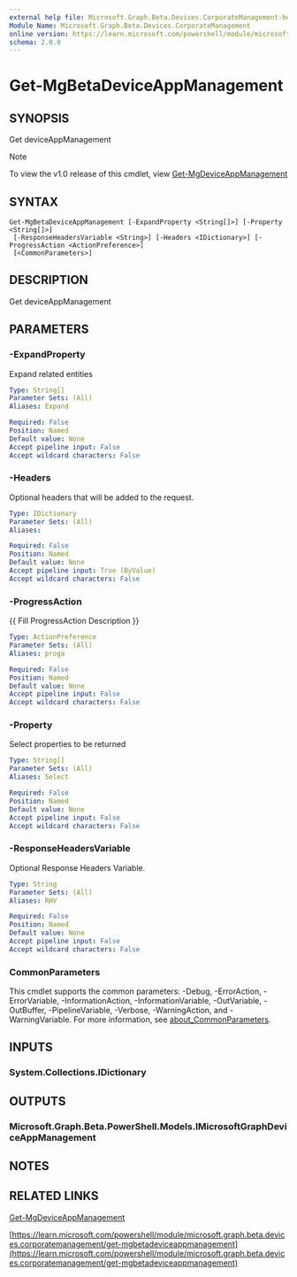 ```yaml
---
external help file: Microsoft.Graph.Beta.Devices.CorporateManagement-help.xml
Module Name: Microsoft.Graph.Beta.Devices.CorporateManagement
online version: https://learn.microsoft.com/powershell/module/microsoft.graph.beta.devices.corporatemanagement/get-mgbetadeviceappmanagement
schema: 2.0.0
---
```


# Get-MgBetaDeviceAppManagement

## SYNOPSIS
Get deviceAppManagement

> [!NOTE]
> To view the v1.0 release of this cmdlet, view [Get-MgDeviceAppManagement](/powershell/module/Microsoft.Graph.Devices.CorporateManagement/Get-MgDeviceAppManagement?view=graph-powershell-1.0)

## SYNTAX

```
Get-MgBetaDeviceAppManagement [-ExpandProperty <String[]>] [-Property <String[]>]
 [-ResponseHeadersVariable <String>] [-Headers <IDictionary>] [-ProgressAction <ActionPreference>]
 [<CommonParameters>]
```

## DESCRIPTION
Get deviceAppManagement

## PARAMETERS

### -ExpandProperty
Expand related entities

```yaml
Type: String[]
Parameter Sets: (All)
Aliases: Expand

Required: False
Position: Named
Default value: None
Accept pipeline input: False
Accept wildcard characters: False
```

### -Headers
Optional headers that will be added to the request.

```yaml
Type: IDictionary
Parameter Sets: (All)
Aliases:

Required: False
Position: Named
Default value: None
Accept pipeline input: True (ByValue)
Accept wildcard characters: False
```

### -ProgressAction
{{ Fill ProgressAction Description }}

```yaml
Type: ActionPreference
Parameter Sets: (All)
Aliases: proga

Required: False
Position: Named
Default value: None
Accept pipeline input: False
Accept wildcard characters: False
```

### -Property
Select properties to be returned

```yaml
Type: String[]
Parameter Sets: (All)
Aliases: Select

Required: False
Position: Named
Default value: None
Accept pipeline input: False
Accept wildcard characters: False
```

### -ResponseHeadersVariable
Optional Response Headers Variable.

```yaml
Type: String
Parameter Sets: (All)
Aliases: RHV

Required: False
Position: Named
Default value: None
Accept pipeline input: False
Accept wildcard characters: False
```

### CommonParameters
This cmdlet supports the common parameters: -Debug, -ErrorAction, -ErrorVariable, -InformationAction, -InformationVariable, -OutVariable, -OutBuffer, -PipelineVariable, -Verbose, -WarningAction, and -WarningVariable. For more information, see [about_CommonParameters](http://go.microsoft.com/fwlink/?LinkID=113216).

## INPUTS

### System.Collections.IDictionary
## OUTPUTS

### Microsoft.Graph.Beta.PowerShell.Models.IMicrosoftGraphDeviceAppManagement
## NOTES

## RELATED LINKS
[Get-MgDeviceAppManagement](/powershell/module/Microsoft.Graph.Devices.CorporateManagement/Get-MgDeviceAppManagement?view=graph-powershell-1.0)

[https://learn.microsoft.com/powershell/module/microsoft.graph.beta.devices.corporatemanagement/get-mgbetadeviceappmanagement](https://learn.microsoft.com/powershell/module/microsoft.graph.beta.devices.corporatemanagement/get-mgbetadeviceappmanagement)





